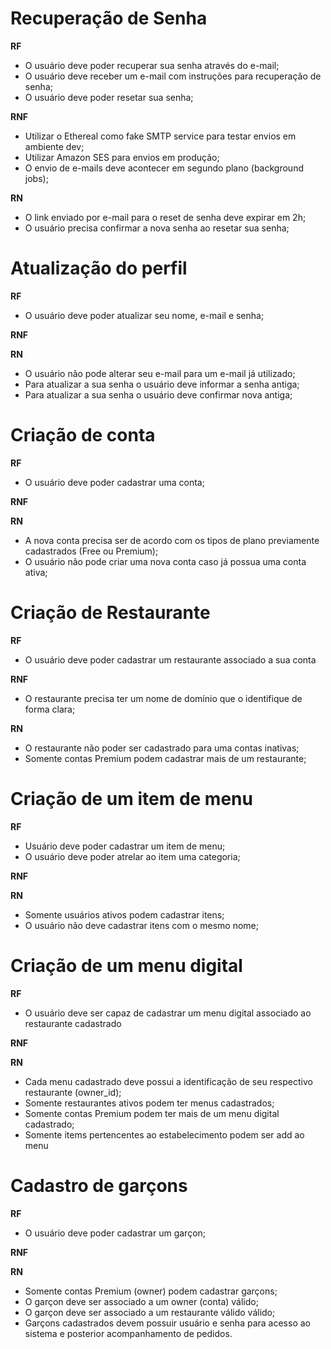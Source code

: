 # Recuperação de Senha

**RF**
- O usuário deve poder recuperar sua senha através do e-mail;
- O usuário deve receber um e-mail com instruções para recuperação de senha;
- O usuário deve poder resetar sua senha;

**RNF**
- Utilizar o Ethereal como fake SMTP service para testar envios em ambiente dev;
- Utilizar Amazon SES para envios em produção;
- O envio de e-mails deve acontecer em segundo plano (background jobs);

**RN**
- O link enviado por e-mail para o reset de senha deve expirar em 2h;
- O usuário precisa confirmar a nova senha ao resetar sua senha;

# Atualização do perfil

**RF**

- O usuário deve poder atualizar seu nome, e-mail e senha;

**RNF**

**RN**
- O usuário não pode alterar seu e-mail para um e-mail já utilizado;
- Para atualizar a sua senha o usuário deve informar a senha antiga;
- Para atualizar a sua senha o usuário deve confirmar nova antiga;

# Criação de conta

**RF**

- O usuário deve poder cadastrar uma conta;

**RNF**

**RN**
- A nova conta precisa ser de acordo com os tipos de plano previamente cadastrados (Free ou Premium);
- O usuário não pode criar uma nova conta caso já possua uma conta ativa;

# Criação de Restaurante

**RF**
- O usuário deve poder cadastrar um restaurante associado a sua conta

**RNF**
- O restaurante precisa ter um nome de domínio que o identifique de forma clara;

**RN**
- O restaurante não poder ser cadastrado para uma contas inativas;
- Somente contas Premium podem cadastrar mais de um restaurante;

# Criação de um item de menu

**RF**
- Usuário deve poder cadastrar um item de menu;
- O usuário deve poder atrelar ao item uma categoria;

**RNF**

**RN**
- Somente usuários ativos podem cadastrar itens;
- O usuário não deve cadastrar itens com o mesmo nome;

# Criação de um menu digital

**RF**
- O usuário deve ser capaz de cadastrar um menu digital associado ao restaurante cadastrado

**RNF**

**RN**
- Cada menu cadastrado deve possui a identificação de seu respectivo restaurante (owner_id);
- Somente restaurantes ativos podem ter menus cadastrados;
- Somente contas Premium podem ter mais de um menu digital cadastrado;
- Somente items pertencentes ao estabelecimento podem ser add ao menu


# Cadastro de garçons

**RF**
- O usuário deve poder cadastrar um garçon;

**RNF**

**RN**
- Somente contas Premium (owner) podem cadastrar garçons;
- O garçon deve ser associado a um owner (conta) válido;
- O garçon deve ser associado a um restaurante válido válido;
- Garçons cadastrados devem possuir usuário e senha para acesso ao sistema e
posterior acompanhamento de pedidos.
